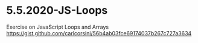 # 5.5.2020-JS-Loops
Exercise on JavaScript Loops and Arrays
https://gist.github.com/carlcorsini/56b4ab03fce69174037b267c727a3634
